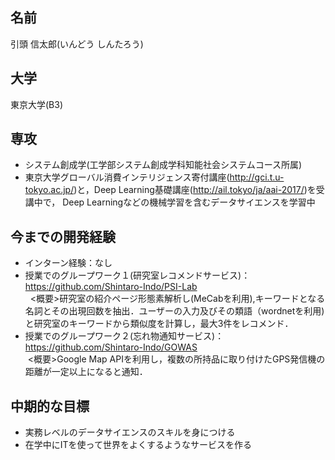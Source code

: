  ## 名前  
 引頭 信太郎(いんどう しんたろう)  
 
 ## 大学  
 東京大学(B3)  
 
 ## 専攻  
 - システム創成学(工学部システム創成学科知能社会システムコース所属)  
 - 東京大学グローバル消費インテリジェンス寄付講座(<http://gci.t.u-tokyo.ac.jp/>)と，Deep Learning基礎講座(<http://ail.tokyo/ja/aai-2017/>)を受講中で， Deep Learningなどの機械学習を含むデータサイエンスを学習中  
 
 ## 今までの開発経験  
 - インターン経験：なし
 - 授業でのグループワーク１(研究室レコメンドサービス)：<https://github.com/Shintaro-Indo/PSI-Lab>  
   <概要>研究室の紹介ページ形態素解析し(MeCabを利用),キーワードとなる名詞とその出現回数を抽出．ユーザーの入力及びその類語（wordnetを利用)と研究室のキーワードから類似度を計算し，最大3件をレコメンド．
 - 授業でのグループワーク２(忘れ物通知サービス)：<https://github.com/Shintaro-Indo/GOWAS>  
  <概要>Google Map APIを利用し，複数の所持品に取り付けたGPS発信機の距離が一定以上になると通知．  
 
 ## 中期的な目標  
 - 実務レベルのデータサイエンスのスキルを身につける
 - 在学中にITを使って世界をよくするようなサービスを作る  
